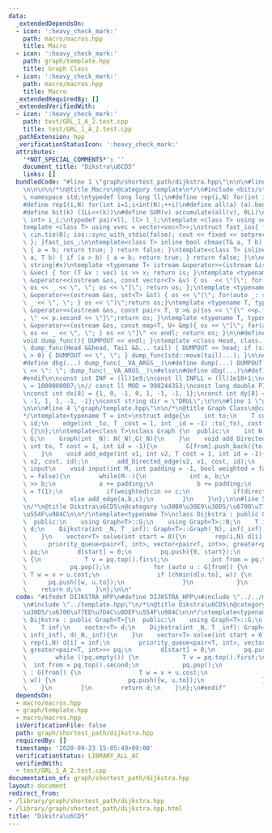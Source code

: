 ```yaml
---
data:
  _extendedDependsOn:
  - icon: ':heavy_check_mark:'
    path: macro/macros.hpp
    title: Macro
  - icon: ':heavy_check_mark:'
    path: graph/template.hpp
    title: Graph Class
  - icon: ':heavy_check_mark:'
    path: macro/macros.hpp
    title: Macro
  _extendedRequiredBy: []
  _extendedVerifiedWith:
  - icon: ':heavy_check_mark:'
    path: test/GRL_1_A_2.test.cpp
    title: test/GRL_1_A_2.test.cpp
  _pathExtension: hpp
  _verificationStatusIcon: ':heavy_check_mark:'
  attributes:
    '*NOT_SPECIAL_COMMENTS*': ''
    document_title: "Dikstra\u6CD5"
    links: []
  bundledCode: "#line 1 \"graph/shortest_path/dijkstra.hpp\"\n\n\n#line 1 \"macro/macros.hpp\"\
    \n\n\n\n/*\n@title Macro\n@category template\n*/\n#include <bits/stdc++.h>\nusing\
    \ namespace std;\ntypedef long long ll;\n#define rep(i,N) for(int i=0;i<int(N);++i)\n\
    #define rep1(i,N) for(int i=1;i<int(N);++i)\n#define all(a) (a).begin(),(a).end()\n\
    #define bit(k) (1LL<<(k))\n#define SUM(v) accumulate(all(v), 0LL)\n\ntypedef pair<int,\
    \ int> i_i;\ntypedef pair<ll, ll> l_l;\ntemplate <class T> using vec = vector<T>;\n\
    template <class T> using vvec = vector<vec<T>>;\nstruct fast_ios{ fast_ios(){\
    \ cin.tie(0); ios::sync_with_stdio(false); cout << fixed << setprecision(20);\
    \ }; }fast_ios_;\n\ntemplate<class T> inline bool chmax(T& a, T b) { if (a < b)\
    \ { a = b; return true; } return false; }\ntemplate<class T> inline bool chmin(T&\
    \ a, T b) { if (a > b) { a = b; return true; } return false; }\n\n#define TOSTRING(x)\
    \ string(#x)\ntemplate <typename T> istream &operator>>(istream &is, vector<T>\
    \ &vec) { for (T &x : vec) is >> x; return is; }\ntemplate <typename T> ostream\
    \ &operator<<(ostream &os, const vector<T> &v) { os  << \"[\"; for(auto _: v)\
    \ os << _ << \", \"; os << \"]\"; return os; };\ntemplate <typename T> ostream\
    \ &operator<<(ostream &os, set<T> &st) { os << \"(\"; for(auto _: st) { os <<\
    \ _ << \", \"; } os << \")\";return os;}\ntemplate <typename T, typename U> ostream\
    \ &operator<<(ostream &os, const pair< T, U >& p){os << \"{\" <<p.first << \"\
    , \" << p.second << \"}\";return os; }\ntemplate <typename T, typename U> ostream\
    \ &operator<<(ostream &os, const map<T, U> &mp){ os << \"[\"; for(auto _: mp){\
    \ os << _ << \", \"; } os << \"]\" << endl; return os; }\n\n#define DUMPOUT cerr\n\
    void dump_func(){ DUMPOUT << endl; }\ntemplate <class Head, class... Tail> void\
    \ dump_func(Head &&head, Tail &&... tail) { DUMPOUT << head; if (sizeof...(Tail)\
    \ > 0) { DUMPOUT << \", \"; } dump_func(std::move(tail)...); }\n\n#ifdef DEBUG\n\
    #define dbg(...) dump_func(__VA_ARGS__)\n#define dump(...) DUMPOUT << string(#__VA_ARGS__)\
    \ << \": \"; dump_func(__VA_ARGS__)\n#else\n#define dbg(...)\n#define dump(...)\n\
    #endif\n\nconst int INF = (ll)1e9;\nconst ll INFLL = (ll)1e18+1;\nconst ll MOD\
    \ = 1000000007;\n// const ll MOD = 998244353;\nconst long double PI = acos(-1.0);\n\
    \nconst int dx[8] = {1, 0, -1, 0, 1, -1, -1, 1};\nconst int dy[8] = {0, 1, 0,\
    \ -1, 1, 1, -1, -1};\nconst string dir = \"DRUL\";\n\n\n#line 1 \"graph/template.hpp\"\
    \n\n\n#line 4 \"graph/template.hpp\"\n\n/*\n@title Graph Class\n@category template\n\
    */\ntemplate<typename T = int>\nstruct edge{\n    int to;\n    T cost;\n    int\
    \ id;\n    edge(int _to, T _cost = 1, int _id = -1) :to(_to), cost(_cost), id(_id)\
    \ {}\n};\n\ntemplate<class T>\nclass Graph {\n  public:\n    int N;\n    vvec<edge<T>>\
    \ G;\n    Graph(int _N): N(_N),G(_N){\n    }\n    void add_Directed_edge(int from,\
    \ int to, T cost = 1, int id = -1){\n        G[from].push_back({to, cost, id});\n\
    \    }\n    void add_edge(int v1, int v2, T cost = 1, int id = -1){\n        add_Directed_edge(v1,\
    \ v2, cost, id);\n        add_Directed_edge(v2, v1, cost, id);\n    }\n    //standard\
    \ input\n    void input(int M, int padding = -1, bool weighted = false, bool directed\
    \ = false){\n        while(M--){\n            int a, b;\n            cin >> a\
    \ >> b;\n            a += padding;\n            b += padding;\n            T c\
    \ = T(1);\n            if(weighted)cin >> c;\n            if(directed)add_Directed_edge(a,b,c);\n\
    \            else add_edge(a,b,c);\n        }\n    }\n};\n\n#line 5 \"graph/shortest_path/dijkstra.hpp\"\
    \n/*\n@title Dikstra\u6CD5\n@category \u30B0\u30E9\u30D5/\u6700\u77ED\u7D4C\u8DEF\
    \u554F\u984C\n\n*/\ntemplate<typename T>\nclass Dijkstra : public Graph<T>{\n\
    \  public:\n    using Graph<T>::G;\n    using Graph<T>::N;\n    T inf;\n    vector<T>\
    \ d;\n    Dijkstra(int _N, T _inf): Graph<T>::Graph(_N), inf(_inf), d(_N,_inf){\n\
    \    }\n    vector<T> solve(int start = 0){\n        rep(i,N) d[i] = inf;\n  \
    \      priority_queue<pair<T, int>, vector<pair<T, int>>, greater<pair<T, int>>>\
    \ pq;\n        d[start] = 0;\n        pq.push({0, start});\n        while (!pq.empty())\
    \ {\n            T v = pq.top().first;\n            int from = pq.top().second;\n\
    \            pq.pop();\n            for (auto u : G[from]) {\n               \
    \ T w = v + u.cost;\n                if (chmin(d[u.to], w)) {\n              \
    \      pq.push({w, u.to});\n                }\n            }\n        }\n    \
    \    return d;\n    }\n};\n\n"
  code: "#ifndef DIJKSTRA_HPP\n#define DIJKSTRA_HPP\n#include \"../../macro/macros.hpp\"\
    \n#include \"../template.hpp\"\n/*\n@title Dikstra\u6CD5\n@category \u30B0\u30E9\
    \u30D5/\u6700\u77ED\u7D4C\u8DEF\u554F\u984C\n\n*/\ntemplate<typename T>\nclass\
    \ Dijkstra : public Graph<T>{\n  public:\n    using Graph<T>::G;\n    using Graph<T>::N;\n\
    \    T inf;\n    vector<T> d;\n    Dijkstra(int _N, T _inf): Graph<T>::Graph(_N),\
    \ inf(_inf), d(_N,_inf){\n    }\n    vector<T> solve(int start = 0){\n       \
    \ rep(i,N) d[i] = inf;\n        priority_queue<pair<T, int>, vector<pair<T, int>>,\
    \ greater<pair<T, int>>> pq;\n        d[start] = 0;\n        pq.push({0, start});\n\
    \        while (!pq.empty()) {\n            T v = pq.top().first;\n          \
    \  int from = pq.top().second;\n            pq.pop();\n            for (auto u\
    \ : G[from]) {\n                T w = v + u.cost;\n                if (chmin(d[u.to],\
    \ w)) {\n                    pq.push({w, u.to});\n                }\n        \
    \    }\n        }\n        return d;\n    }\n};\n#endif"
  dependsOn:
  - macro/macros.hpp
  - graph/template.hpp
  - macro/macros.hpp
  isVerificationFile: false
  path: graph/shortest_path/dijkstra.hpp
  requiredBy: []
  timestamp: '2020-09-23 15:05:49+09:00'
  verificationStatus: LIBRARY_ALL_AC
  verifiedWith:
  - test/GRL_1_A_2.test.cpp
documentation_of: graph/shortest_path/dijkstra.hpp
layout: document
redirect_from:
- /library/graph/shortest_path/dijkstra.hpp
- /library/graph/shortest_path/dijkstra.hpp.html
title: "Dikstra\u6CD5"
---
```

